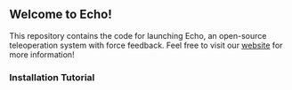 ## Welcome to Echo!
This repository contains the code for launching Echo, an open-source teleoperation system with force feedback. 
Feel free to visit our [website](https://eterwait.github.io/Echo/) for more information!

### Installation Tutorial
